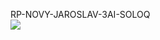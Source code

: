RP-NOVY-JAROSLAV-3AI-SOLOQ<br>
<img src="https://upload.wikimedia.org/wikipedia/commons/f/f9/UNO_Logo.svg">
